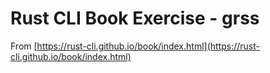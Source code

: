 # Rust CLI Book Exercise - grss

From [https://rust-cli.github.io/book/index.html](https://rust-cli.github.io/book/index.html)
